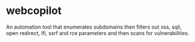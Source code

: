 # webcopilot
An automation tool that enumerates subdomains then filters out xss, sqli, open redirect, lfi, ssrf and rce parameters and then scans for vulnerabilities.
